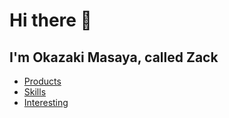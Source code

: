 # Hi there 👋

## I'm Okazaki Masaya, called Zack

<!--
**zack-msyc86/zack-msyc86** is a ✨ _special_ ✨ repository because its `README.md` (this file) appears on your GitHub profile.

Here are some ideas to get you started:

- 🔭 I’m currently working on ...
- 🌱 I’m currently learning ...
- 👯 I’m looking to collaborate on ...
- 🤔 I’m looking for help with ...
- 💬 Ask me about ...
- 📫 How to reach me: ...
- 😄 Pronouns: ...
- ⚡ Fun fact: ...
-->

- [Products](./products.md)
- [Skills](./skills.md)
- [Interesting](./interestings.md)
